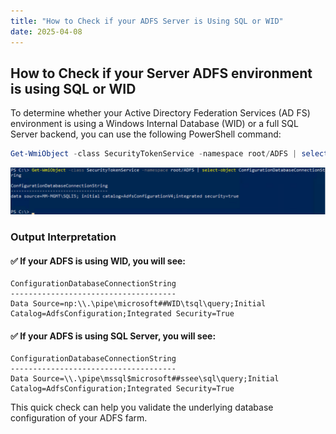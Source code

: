 ```yaml
---
title: "How to Check if your ADFS Server is Using SQL or WID"
date: 2025-04-08
---
```


## How to Check if your Server ADFS environment is using SQL or WID

To determine whether your Active Directory Federation Services (AD FS) environment is using a Windows Internal Database (WID) or a full SQL Server backend, you can use the following PowerShell command:

```powershell
Get-WmiObject -class SecurityTokenService -namespace root/ADFS | select-object ConfigurationDatabaseConnectionString
```

![](assets/Check%20if%20ADFS%20is%20using%20SQL%20or%20WID/2025-04-08-15-56-41.png)

### Output Interpretation

#### ✅ If your ADFS is using WID, you will see:
```
ConfigurationDatabaseConnectionString
-------------------------------------
Data Source=np:\\.\pipe\microsoft##WID\tsql\query;Initial Catalog=AdfsConfiguration;Integrated Security=True
```

#### ✅ If your ADFS is using SQL Server, you will see:
```
ConfigurationDatabaseConnectionString
-------------------------------------
Data Source=\\.\pipe\mssql$microsoft##ssee\sql\query;Initial Catalog=AdfsConfiguration;Integrated Security=True
```

This quick check can help you validate the underlying database configuration of your ADFS farm.

